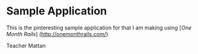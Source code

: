 # Sample Application

This is the pinteresting sample application for that I am making using [*One Month Rails*] (http://onemonthrails.com/)

Teacher Mattan